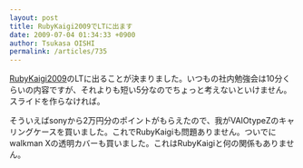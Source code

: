 ```yaml
---
layout: post
title: RubyKaigi2009でLTに出ます
date: 2009-07-04 01:34:33 +0900
author: Tsukasa OISHI
permalink: /articles/735
---
```



[RubyKaigi2009](http://rubykaigi.org/2009/ja)のLTに出ることが決まりました。いつもの社内勉強会は10分くらいの内容ですが、それよりも短い5分なのでちょっと考えないといけません。スライドを作らなければ。  

そういえばsonyから2万円分のポイントがもらえたので、我がVAIOtypeZのキャリングケースを買いました。これでRubyKaigiも問題ありません。ついでにwalkman Xの透明カバーも買いました。これはRubyKaigiと何の関係もありません。  

